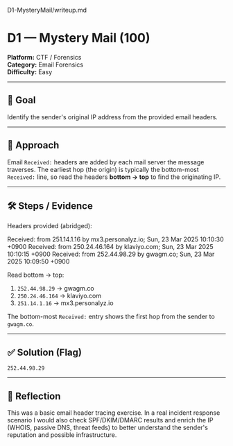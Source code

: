 D1-MysteryMail/writeup.md

# D1 — Mystery Mail (100)

**Platform:** CTF / Forensics  
**Category:** Email Forensics  
**Difficulty:** Easy

---

## 🎯 Goal
Identify the sender's original IP address from the provided email headers.

---

## 🧠 Approach
Email `Received:` headers are added by each mail server the message traverses. The earliest hop (the origin) is typically the bottom-most `Received:` line, so read the headers **bottom → top** to find the originating IP.

---

## 🛠️ Steps / Evidence
Headers provided (abridged):


Received: from 251.14.1.16 by mx3.personalyz.io; Sun, 23 Mar 2025 10:10:30 +0900
Received: from 250.24.46.164 by klaviyo.com; Sun, 23 Mar 2025 10:10:15 +0900
Received: from 252.44.98.29 by gwagm.co; Sun, 23 Mar 2025 10:09:50 +0900


Read bottom → top:
1. `252.44.98.29` → gwagm.co
2. `250.24.46.164` → klaviyo.com
3. `251.14.1.16` → mx3.personalyz.io

The bottom-most `Received:` entry shows the first hop from the sender to `gwagm.co`.

---

## ✅ Solution (Flag)
`252.44.98.29`

---

## 📌 Reflection
This was a basic email header tracing exercise. In a real incident response scenario I would also check SPF/DKIM/DMARC results and enrich the IP (WHOIS, passive DNS, threat feeds) to better understand the sender's reputation and possible infrastructure.

